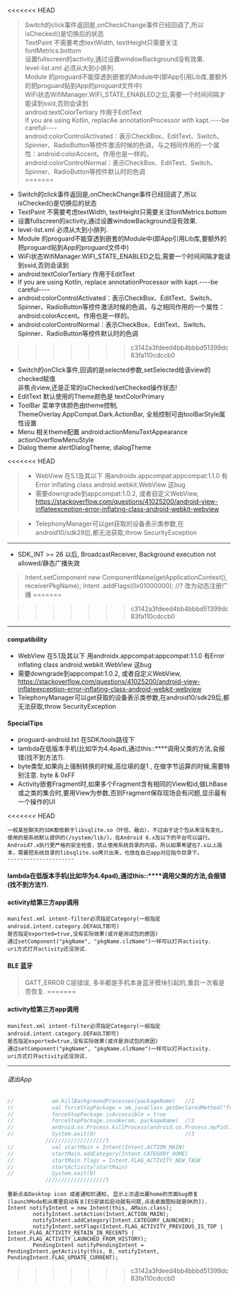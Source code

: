 <<<<<<< HEAD
> Switch的click事件返回是,onCheckChange事件已经回调了,所以isChecked()是切换后的状态 <br>
> TextPaint 不需要考虑textWidth, textHeight只需要关注fontMetrics.bottom <br>
> 设置fullscreen的activity,通过设置windowBackground没有效果. <br>
> level-list.xml 必须从大到小排列. <br>
> Module 的proguard不能穿透到嵌套的Module中(即App引用Lib库,要额外的把proguard贴到App的proguard文件中) <br>
> WiFi状态WifiManager.WIFI_STATE_ENABLED之后,需要一个时间间隔才能读到ssid,否则会读到<unknown ssid> <br>
> android:textColorTertiary 作用于EditText <br>
> If you are using Kotlin, replacAe annotationProcessor with kapt.----be careful---- <br>
> android:colorControlActivated：表示CheckBox、EditText、Switch、Spinner、RadioButton等控件激活时候的色调，与之相同作用的一个属性：android:colorAccent。作用也是一样的。 <br>
> android:colorControlNormal：表示CheckBox、EditText、Switch、Spinner、RadioButton等控件默认时的色调 <br>
=======
* Switch的click事件返回是,onCheckChange事件已经回调了,所以isChecked()是切换后的状态 <br>
* TextPaint 不需要考虑textWidth, textHeight只需要关注fontMetrics.bottom <br>
* 设置fullscreen的activity,通过设置windowBackground没有效果. <br>
* level-list.xml 必须从大到小排列. <br>
* Module 的proguard不能穿透到嵌套的Module中(即App引用Lib库,要额外的把proguard贴到App的proguard文件中) <br>
* WiFi状态WifiManager.WIFI_STATE_ENABLED之后,需要一个时间间隔才能读到ssid,否则会读到<unknown ssid> <br>
* android:textColorTertiary 作用于EditText <br>
* If you are using Kotlin, replace annotationProcessor with kapt.----be careful---- <br>
* android:colorControlActivated：表示CheckBox、EditText、Switch、Spinner、RadioButton等控件激活时候的色调，与之相同作用的一个属性：android:colorAccent。作用也是一样的。 <br>
* android:colorControlNormal：表示CheckBox、EditText、Switch、Spinner、RadioButton等控件默认时的色调 <br>
>>>>>>> c3142a3fdeed4bb4bbbd51399dc83fa110cdccb0
* Switch的onClick事件,回调的是selected参数,setSelected给该view的checked赋值<br>
  非焦点view,还是正常的isChecked/setChecked操作状态!
* EditText 默认使用的Theme颜色是 textColorPrimary
* ToolBar 菜单字体颜色由theme控制, ThemeOverlay.AppCompat.Dark.ActionBar, 全局控制可由toolBarStyle属性设置
* Menu 相关theme配置 android:actionMenuTextAppearance actionOverflowMenuStyle
* Dialog theme  alertDialogTheme, dialogTheme
>
<<<<<<< HEAD
>* WebView 在5.1及其以下 用androidx.appcompat:appcompat:1.1.0 有Error inflating class android.webkit.WebView 这bug
>* 需要downgrade到appcompat:1.0.2, 或者自定义WebView, https://stackoverflow.com/questions/41025200/android-view-inflateexception-error-inflating-class-android-webkit-webview

>* TelephonyManager可以get获取的设备表示类参数,在android10/sdk29后,都无法获取,throw SecurityException
---
* SDK_INT >= 26 以后, BroadcastReceiver, Background execution not allowed/静态广播失效
> Intent.setComponent new ComponentName(getApplicationContext(), receiverPkgName); 
> Intent .addFlags(0x01000000); //?
> 改为动态注册广播
=======
  
>>>>>>> c3142a3fdeed4bb4bbbd51399dc83fa110cdccb0
----

#### compatibility
* WebView 在5.1及其以下 用androidx.appcompat:appcompat:1.1.0 有Error inflating class android.webkit.WebView 这bug
* 需要downgrade到appcompat:1.0.2, 或者自定义WebView, https://stackoverflow.com/questions/41025200/android-view-inflateexception-error-inflating-class-android-webkit-webview
* TelephonyManager可以get获取的设备表示类参数,在android10/sdk29后,都无法获取,throw SecurityException
 

#### SpecialTips 
* proguard-android.txt 在SDK/tools路径下
* lambda在低版本手机(比如华为4.4pad),通过this::****调用父类的方法,会报错(找不到方法?).
* byte类型,如果向上强制转换的时候,高位填的是1 , 在做字节运算的时候,需要特别注意. byte & 0xFF
* Activity嵌套Fragment时,如果多个Fragment含有相同的View和id,做LhBase或之类的集合时,要用View为参数,否则Fragment保存现场会有问题,显示最有一个操作的UI

<<<<<<< HEAD
```
一般某些聊天的SDK都依赖于libsqlite.so（环信、融云），不过由于这个包从来没有变化，使用的是系统默认提供的(/system/lib/)。在Android 6.x及以下的平台可以运行。
Android7.x执行更严格的安全检查，禁止使用系统目录的内容。所以如果希望在7.x以上版本，需要把系统目录的libsqlite.so拷贝出来，也放在自己app对应指令目录下。
---------------------
```


#### lambda在低版本手机(比如华为4.4pad),通过this::****调用父类的方法,会报错(找不到方法?).


#### activity给第三方app调用
```
manifest.xml intent-filter必须指定Category(一般指定android.intent.category.DEFAULT即可)
是否指定exported=true,没有实际效果(或许是测试包的原因)
通过setComponent("pkgName", "pkgName.clzName")一样可以打开activity.
uri方式打开activity还没测试.
```

#### BLE 蓝牙
> GATT_ERROR C层错误, 多半都是手机本身蓝牙模块引起的,重启一次看是否恢复.
=======

#### activity给第三方app调用
```
manifest.xml intent-filter必须指定Category(一般指定android.intent.category.DEFAULT即可)
是否指定exported=true,没有实际效果(或许是测试包的原因)
通过setComponent("pkgName", "pkgName.clzName")一样可以打开activity.
uri方式打开activity还没测试.
```


---

###### 退出App
```java
//            am.killBackgroundProcesses(packageName)   //1
//            val forceStopPackage = am.javaClass.getDeclaredMethod("forceStopPackage", String :: class.java)
//            forceStopPackage.isAccessible = true
//            forceStopPackage.invoke(am, packageName)  //2
//            android.os.Process.killProcess(android.os.Process.myPid())      //4
//            System.exit(0)                            //3
            ///////////////////5
//            val startMain = Intent(Intent.ACTION_MAIN)
//            startMain.addCategory(Intent.CATEGORY_HOME)
//            startMain.flags = Intent.FLAG_ACTIVITY_NEW_TASK
//            startActivity(startMain)
//            System.exit(0)
            ///////////////////5
```

```
重新点击Desktop icon 或者通知栏通知, 显示上次退出要home的页面bug修复(launchMode和从哪里启动有关[ES安装后启动就有问题,点击桌面图标就是OK的]).
Intent notifyIntent = new Intent(this, AMain.class);
        notifyIntent.setAction(Intent.ACTION_MAIN);
        notifyIntent.addCategory(Intent.CATEGORY_LAUNCHER);
        notifyIntent.setFlags(Intent.FLAG_ACTIVITY_PREVIOUS_IS_TOP | Intent.FLAG_ACTIVITY_RETAIN_IN_RECENTS | Intent.FLAG_ACTIVITY_LAUNCHED_FROM_HISTORY);
        PendingIntent notifyPendingIntent = PendingIntent.getActivity(this, 0, notifyIntent, PendingIntent.FLAG_UPDATE_CURRENT);
```
>>>>>>> c3142a3fdeed4bb4bbbd51399dc83fa110cdccb0
